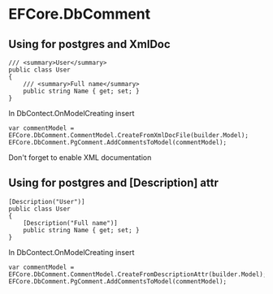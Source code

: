 # EFCore.DbComment

## Using for postgres and XmlDoc

```
/// <summary>User</summary>
public class User
{
    /// <summary>Full name</summary>
    public string Name { get; set; }
}
```

In DbContect.OnModelCreating insert
```
var commentModel = EFCore.DbComment.CommentModel.CreateFromXmlDocFile(builder.Model);
EFCore.DbComment.PgComment.AddCommentsToModel(commentModel);
```
Don't forget to enable XML documentation

## Using for postgres and [Description] attr

```
[Description("User")]
public class User
{
    [Description("Full name")]
    public string Name { get; set; }
}
```

In DbContect.OnModelCreating insert
```
var commentModel = EFCore.DbComment.CommentModel.CreateFromDescriptionAttr(builder.Model);
EFCore.DbComment.PgComment.AddCommentsToModel(commentModel);
```
